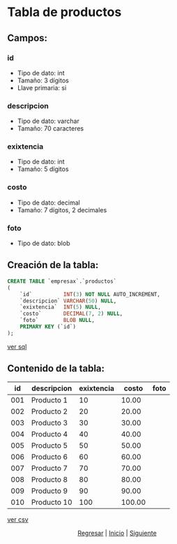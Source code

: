 # Tabla de productos
## Campos:
### id
* Tipo de dato: int
* Tamaño: 3 dígitos
* Llave primaria: si

### descripcion
* Tipo de dato: varchar
* Tamaño: 70 caracteres

### exixtencia
* Tipo de dato: int
* Tamaño: 5 dígitos

### costo
* Tipo de dato: decimal
* Tamaño: 7 dígitos, 2 decimales

### foto
* Tipo de dato: blob

## Creación de la tabla:
``` sql
CREATE TABLE `empresax`.`productos`
(
    `id`          INT(3) NOT NULL AUTO_INCREMENT,
    `descripcion` VARCHAR(50) NULL,
    `exixtencia`  INT(5) NULL,
    `costo`       DECIMAL(7, 2) NULL,
    `foto`        BLOB NULL,
    PRIMARY KEY (`id`)
);
```
[ver sql](./sql/05%20Almacen.sql)

## Contenido de la tabla:   
| id  | descripcion | exixtencia | costo  | foto |
|-----|-------------|------------|--------|------|
| 001 | Producto 1  | 10         | 10.00  |      |
| 002 | Producto 2  | 20         | 20.00  |      |
| 003 | Producto 3  | 30         | 30.00  |      |
| 004 | Producto 4  | 40         | 40.00  |      |
| 005 | Producto 5  | 50         | 50.00  |      |
| 006 | Producto 6  | 60         | 60.00  |      |
| 007 | Producto 7  | 70         | 70.00  |      |
| 008 | Producto 8  | 80         | 80.00  |      |
| 009 | Producto 9  | 90         | 90.00  |      |
| 010 | Producto 10 | 100        | 100.00 |      |

[ver csv](./csv/02%20Productos.csv)

<p align="center">
    <a href="./01%20Getting%20Started.md">Regresar</a> |
    <a href="../README.md">Inicio</a> |
    <a href="./03%20Clientes.md">Siguiente</a>
</p>